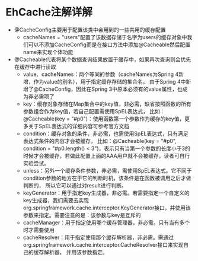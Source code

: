EhCache注解详解
=
* @CacheConfig主要用于配置该类中会用到的一些共用的缓存配置
  * cacheNames = "users"配置了该数据存储于名字为users的缓存对象中我们可以不添加CacheConfig而是在接口方法中添加@Cacheable然后配置name来实现个体功能
* @Cacheable代表将某个数据查询结果放置于缓存中，如果再次查询则会优先在缓存中进行读取
  * value、cacheNames：两个等同的参数（cacheNames为Spring 4新增，作为value的别名），用于指定缓存存储的集合名。  由于Spring 4中新增了@CacheConfig，因此在Spring 3中原本必须有的value属性，也成为非必需项了
  * key：缓存对象存储在Map集合中的key值，非必需，缺省按照函数的所有参数组合作为key值，若自己配置需使用SpEL表达式，  比如：@Cacheable(key = "#p0")：使用函数第一个参数作为缓存的key值，更多关于SpEL表达式的详细内容可参考官方文档
  * condition：缓存对象的条件，非必需，也需使用SpEL表达式，只有满足表达式条件的内容才会被缓存，  比如：@Cacheable(key = "#p0", condition = "#p0.length() < 3")，表示只有当第一个参数的长度小于3的时候才会被缓存，若做此配置上面的AAA用户就不会被缓存，读者可自行实验尝试。
  * unless：另外一个缓存条件参数，非必需，需使用SpEL表达式。它不同于condition参数的地方在于它的判断时机，该条件是在函数被调用之后才做判断的，  所以它可以通过对result进行判断。
  * keyGenerator：用于指定key生成器，非必需。若需要指定一个自定义的key生成器，我们需要去实现org.springframework.cache.interceptor.KeyGenerator接口，并使用该参数来指定。需要注意的是：该参数与key是互斥的
  * cacheManager：用于指定使用哪个缓存管理器，非必需。只有当有多个时才需要使用
  * cacheResolver：用于指定使用那个缓存解析器，非必需。需通过org.springframework.cache.interceptor.CacheResolver接口来实现自己的缓存解析器，  并用该参数指定。
